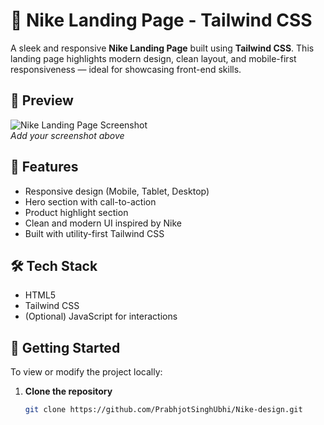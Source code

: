 # 🏀 Nike Landing Page - Tailwind CSS

A sleek and responsive **Nike Landing Page** built using **Tailwind CSS**. This landing page highlights modern design, clean layout, and mobile-first responsiveness — ideal for showcasing front-end skills.

## 📸 Preview

![Nike Landing Page Screenshot](./preview.png)  
*Add your screenshot above*

## 🌟 Features

- Responsive design (Mobile, Tablet, Desktop)
- Hero section with call-to-action
- Product highlight section
- Clean and modern UI inspired by Nike
- Built with utility-first Tailwind CSS

## 🛠️ Tech Stack

- HTML5
- Tailwind CSS
- (Optional) JavaScript for interactions

## 🚀 Getting Started

To view or modify the project locally:

1. **Clone the repository**
   ```bash
   git clone https://github.com/PrabhjotSinghUbhi/Nike-design.git

